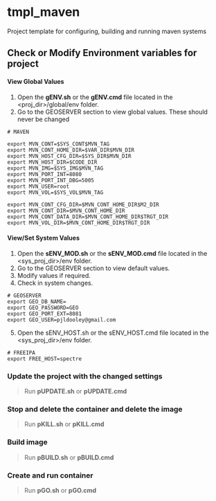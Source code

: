 # tmpl_maven

Project template for configuring, building and running maven systems 

## Check or Modify Environment variables for project

#### View Global Values
1. Open the **gENV.sh** or the **gENV.cmd** file located in the <proj_dir>/global/env folder.
2. Go to the GEOSERVER section to view global values.  These should never be changed
```
# MAVEN

export MVN_CONT=$SYS_CONT$MVN_TAG
export MVN_CONT_HOME_DIR=$VAR_DIR$MVN_DIR
export MVN_HOST_CFG_DIR=$SYS_DIR$MVN_DIR
export MVN_HOST_DIR=$CODE_DIR
export MVN_IMG=$SYS_IMG$MVN_TAG
export MVN_PORT_INT=8080
export MVN_PORT_INT_DBG=5005
export MVN_USER=root
export MVN_VOL=$SYS_VOL$MVN_TAG

export MVN_CONT_CFG_DIR=$MVN_CONT_HOME_DIR$M2_DIR
export MVN_CONT_DIR=$MVN_CONT_HOME_DIR
export MVN_CONT_DATA_DIR=$MVN_CONT_HOME_DIR$TRGT_DIR
export MVN_VOL_DIR=$MVN_CONT_HOME_DIR$TRGT_DIR

```

#### View/Set System Values
1. Open the **sENV_MOD.sh** or the **sENV_MOD.cmd** file located in the <sys_proj_dir>/env folder.
2. Go to the GEOSERVER section to view default values.
3. Modify values if required.
4. Check in system changes.
```
# GEOSERVER
export GEO_DB_NAME=
export GEO_PASSWORD=GEO
export GEO_PORT_EXT=8081
export GEO_USER=pjldooley@gmail.com

```

5. Open the sENV_HOST.sh or the sENV_HOST.cmd file located in the <sys_proj_dir>/env folder.
```
# FREEIPA
export FREE_HOST=spectre
```
### Update the project with the changed settings
> Run **pUPDATE.sh** or **pUPDATE.cmd**

### Stop and delete the container and delete the image
> Run **pKILL.sh** or **pKILL.cmd**

### Build image
> Run **pBUILD.sh** or **pBUILD.cmd**

### Create and run container
> Run **pGO.sh** or **pGO.cmd** 
